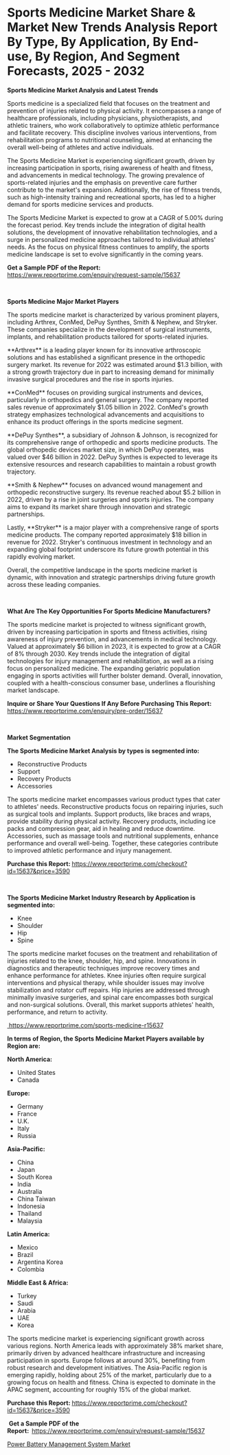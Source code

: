 <p><h1>Sports Medicine Market Share & Market New Trends Analysis Report By Type, By Application, By End-use, By Region, And Segment Forecasts, 2025 - 2032</h1></p><p><strong>Sports Medicine Market Analysis and Latest Trends</strong></p>
<p><p>Sports medicine is a specialized field that focuses on the treatment and prevention of injuries related to physical activity. It encompasses a range of healthcare professionals, including physicians, physiotherapists, and athletic trainers, who work collaboratively to optimize athletic performance and facilitate recovery. This discipline involves various interventions, from rehabilitation programs to nutritional counseling, aimed at enhancing the overall well-being of athletes and active individuals.</p><p>The Sports Medicine Market is experiencing significant growth, driven by increasing participation in sports, rising awareness of health and fitness, and advancements in medical technology. The growing prevalence of sports-related injuries and the emphasis on preventive care further contribute to the market's expansion. Additionally, the rise of fitness trends, such as high-intensity training and recreational sports, has led to a higher demand for sports medicine services and products.</p><p>The Sports Medicine Market is expected to grow at a CAGR of 5.00% during the forecast period. Key trends include the integration of digital health solutions, the development of innovative rehabilitation technologies, and a surge in personalized medicine approaches tailored to individual athletes' needs. As the focus on physical fitness continues to amplify, the sports medicine landscape is set to evolve significantly in the coming years.</p></p>
<p><strong>Get a Sample PDF of the Report:&nbsp;</strong> <a href="https://www.reportprime.com/enquiry/request-sample/15637?utm_campaign=3553&utm_medium=2&utm_source=Github&utm_content=ia&utm_term=20032025&utm_id=sports-medicine">https://www.reportprime.com/enquiry/request-sample/15637</a></p>
<p>&nbsp;</p>
<p><strong>Sports Medicine Major Market Players</strong></p>
<p><p>The sports medicine market is characterized by various prominent players, including Arthrex, ConMed, DePuy Synthes, Smith & Nephew, and Stryker. These companies specialize in the development of surgical instruments, implants, and rehabilitation products tailored for sports-related injuries.</p><p>**Arthrex** is a leading player known for its innovative arthroscopic solutions and has established a significant presence in the orthopedic surgery market. Its revenue for 2022 was estimated around $1.3 billion, with a strong growth trajectory due in part to increasing demand for minimally invasive surgical procedures and the rise in sports injuries.</p><p>**ConMed** focuses on providing surgical instruments and devices, particularly in orthopedics and general surgery. The company reported sales revenue of approximately $1.05 billion in 2022. ConMed's growth strategy emphasizes technological advancements and acquisitions to enhance its product offerings in the sports medicine segment.</p><p>**DePuy Synthes**, a subsidiary of Johnson & Johnson, is recognized for its comprehensive range of orthopedic and sports medicine products. The global orthopedic devices market size, in which DePuy operates, was valued over $46 billion in 2022. DePuy Synthes is expected to leverage its extensive resources and research capabilities to maintain a robust growth trajectory.</p><p>**Smith & Nephew** focuses on advanced wound management and orthopedic reconstructive surgery. Its revenue reached about $5.2 billion in 2022, driven by a rise in joint surgeries and sports injuries. The company aims to expand its market share through innovation and strategic partnerships.</p><p>Lastly, **Stryker** is a major player with a comprehensive range of sports medicine products. The company reported approximately $18 billion in revenue for 2022. Stryker's continuous investment in technology and an expanding global footprint underscore its future growth potential in this rapidly evolving market. </p><p>Overall, the competitive landscape in the sports medicine market is dynamic, with innovation and strategic partnerships driving future growth across these leading companies.</p></p>
<p>&nbsp;</p>
<p><strong>What Are The Key Opportunities For Sports Medicine Manufacturers?</strong></p>
<p><p>The sports medicine market is projected to witness significant growth, driven by increasing participation in sports and fitness activities, rising awareness of injury prevention, and advancements in medical technology. Valued at approximately $6 billion in 2023, it is expected to grow at a CAGR of 8% through 2030. Key trends include the integration of digital technologies for injury management and rehabilitation, as well as a rising focus on personalized medicine. The expanding geriatric population engaging in sports activities will further bolster demand. Overall, innovation, coupled with a health-conscious consumer base, underlines a flourishing market landscape.</p></p>
<p><strong>Inquire or Share Your Questions If Any Before Purchasing This Report:</strong> <a href="https://www.reportprime.com/enquiry/pre-order/15637?utm_campaign=3553&utm_medium=2&utm_source=Github&utm_content=ia&utm_term=20032025&utm_id=sports-medicine">https://www.reportprime.com/enquiry/pre-order/15637</a></p>
<p>&nbsp;</p>
<p><strong>Market Segmentation</strong></p>
<p><strong>The Sports Medicine Market Analysis by types is segmented into:</strong></p>
<p><ul><li>Reconstructive Products</li><li>Support</li><li>Recovery Products</li><li>Accessories</li></ul></p>
<p><p>The sports medicine market encompasses various product types that cater to athletes' needs. Reconstructive products focus on repairing injuries, such as surgical tools and implants. Support products, like braces and wraps, provide stability during physical activity. Recovery products, including ice packs and compression gear, aid in healing and reduce downtime. Accessories, such as massage tools and nutritional supplements, enhance performance and overall well-being. Together, these categories contribute to improved athletic performance and injury management.</p></p>
<p><strong>Purchase this Report:&nbsp;</strong><a href="https://www.reportprime.com/checkout?id=15637&price=3590&utm_campaign=3553&utm_medium=2&utm_source=Github&utm_content=ia&utm_term=20032025&utm_id=sports-medicine">https://www.reportprime.com/checkout?id=15637&price=3590</a></p>
<p>&nbsp;</p>
<p><strong>The Sports Medicine Market Industry Research by Application is segmented into:</strong></p>
<p><ul><li>Knee</li><li>Shoulder</li><li>Hip</li><li>Spine</li></ul></p>
<p><p>The sports medicine market focuses on the treatment and rehabilitation of injuries related to the knee, shoulder, hip, and spine. Innovations in diagnostics and therapeutic techniques improve recovery times and enhance performance for athletes. Knee injuries often require surgical interventions and physical therapy, while shoulder issues may involve stabilization and rotator cuff repairs. Hip injuries are addressed through minimally invasive surgeries, and spinal care encompasses both surgical and non-surgical solutions. Overall, this market supports athletes' health, performance, and return to activity.</p></p>
<p><a href="https://www.reportprime.com/sports-medicine-r15637?utm_campaign=3553&utm_medium=2&utm_source=Github&utm_content=ia&utm_term=20032025&utm_id=sports-medicine">&nbsp;https://www.reportprime.com/sports-medicine-r15637</a></p>
<p><strong>In terms of Region, the Sports Medicine Market Players available by Region are:</strong></p>
<p>
    <p> <strong> North America: </strong>
        <ul>
            <li>United States</li>
            <li>Canada</li>
        </ul>
        </p> 
    <p> <strong> Europe: </strong>
        <ul>
            <li>Germany</li>
            <li>France</li>
            <li>U.K.</li>
            <li>Italy</li>
            <li>Russia</li>
        </ul>
        </p> 
    <p> <strong> Asia-Pacific: </strong>
        <ul>
            <li>China</li>
            <li>Japan</li>
            <li>South Korea</li>
            <li>India</li>
            <li>Australia</li>
            <li>China Taiwan</li>
            <li>Indonesia</li>
            <li>Thailand</li>
            <li>Malaysia</li>
        </ul>
        </p> 
    <p> <strong> Latin America: </strong>
        <ul>
            <li>Mexico</li>
            <li>Brazil</li>
            <li>Argentina Korea</li>
            <li>Colombia</li>
        </ul>
        </p> 
    <p> <strong> Middle East & Africa: </strong>
        <ul>
            <li>Turkey</li>
            <li>Saudi</li>
            <li>Arabia</li>
            <li>UAE</li>
            <li>Korea</li>
        </ul>
    </p>
    </p>
<p><p>The sports medicine market is experiencing significant growth across various regions. North America leads with approximately 38% market share, primarily driven by advanced healthcare infrastructure and increasing participation in sports. Europe follows at around 30%, benefiting from robust research and development initiatives. The Asia-Pacific region is emerging rapidly, holding about 25% of the market, particularly due to a growing focus on health and fitness. China is expected to dominate in the APAC segment, accounting for roughly 15% of the global market.</p></p>
<p><strong>Purchase this Report: </strong><a href="https://www.reportprime.com/checkout?id=15637&price=3590&utm_campaign=3553&utm_medium=2&utm_source=Github&utm_content=ia&utm_term=20032025&utm_id=sports-medicine">https://www.reportprime.com/checkout?id=15637&price=3590</a></p>
<p>&nbsp;<strong>Get a Sample PDF of the Report:&nbsp;&nbsp;</strong><a href="https://www.reportprime.com/enquiry/request-sample/15637?utm_campaign=3553&utm_medium=2&utm_source=Github&utm_content=ia&utm_term=20032025&utm_id=sports-medicine">https://www.reportprime.com/enquiry/request-sample/15637</a></p>
<p><strong></strong></p>
<p><p><a href="https://github.com/tigoryemm/Market-Research-Report-List-1/blob/main/power-battery-management-system-market.md?utm_campaign=3553&utm_medium=2&utm_source=Github&utm_content=ia&utm_term=20032025&utm_id=sports-medicine">Power Battery Management System Market</a></p></p>